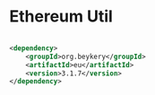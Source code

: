 # Ethereum Util

```xml

<dependency>
    <groupId>org.beykery</groupId>
    <artifactId>eu</artifactId>
    <version>3.1.7</version>
</dependency>